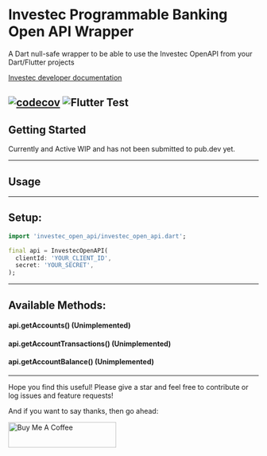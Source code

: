 # Investec Programmable Banking Open API Wrapper

A Dart null-safe wrapper to be able to use the Investec OpenAPI from your Dart/Flutter projects

[Investec developer documentation](https://developer.investec.com/programmable-banking/#programmable-banking)

[![codecov](https://codecov.io/gh/RemeJuan/investec_open_api_dart/branch/master/graph/badge.svg?token=3T9DEDF1VT)](https://codecov.io/gh/RemeJuan/investec_open_api_dart)
![Flutter Test](https://github.com/RemeJuan/investec_open_api_dart/workflows/Flutter%20Test/badge.svg?branch=master)
---

## Getting Started

Currently and Active WIP and has not been submitted to pub.dev yet.

---

## Usage

---

## Setup:

```dart
import 'investec_open_api/investec_open_api.dart';

final api = InvestecOpenAPI(
  clientId: 'YOUR_CLIENT_ID',
  secret: 'YOUR_SECRET',
);
```

---

## Available Methods:

#### api.getAccounts() (Unimplemented)

#### api.getAccountTransactions() (Unimplemented)

#### api.getAccountBalance() (Unimplemented)

---

Hope you find this useful! Please give a star and feel free to contribute or log issues and feature requests!

And if you want to say thanks, then go ahead:

<a href="https://www.buymeacoffee.com/remelehane" target="_blank"><img src="https://cdn.buymeacoffee.com/buttons/default-red.png" alt="Buy Me A Coffee" style="height: 51px !important;width: 217px !important;" ></a>

